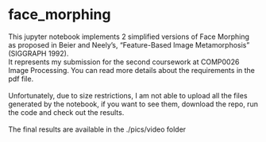 # face_morphing
This jupyter notebook implements 2 simplified versions of Face Morphing as proposed in Beier and Neely’s, “Feature-Based Image Metamorphosis” (SIGGRAPH 1992).  <br> 
It represents my submission for the second coursework at COMP0026 Image Processing. You can read more details about the requirements in the pdf file.  <br>  
Unfortunately, due to size restrictions, I am not able to upload all the files generated by the notebook, if you want to see them, download the repo, run the code and check out the results.  <br>  
The final results are available in the ./pics/video folder
